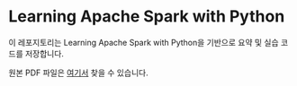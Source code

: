# Learning Apache Spark with Python

이 레포지토리는 Learning Apache Spark with Python을 기반으로 요약 및 실습 코드를 저장합니다.

원본 PDF 파일은 [여기서](https://runawayhorse001.github.io/LearningApacheSpark/pyspark.pdf) 찾을 수 있습니다.

